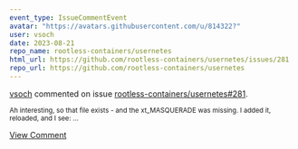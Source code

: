 ```yaml
---
event_type: IssueCommentEvent
avatar: "https://avatars.githubusercontent.com/u/814322?"
user: vsoch
date: 2023-08-21
repo_name: rootless-containers/usernetes
html_url: https://github.com/rootless-containers/usernetes/issues/281
repo_url: https://github.com/rootless-containers/usernetes
---
```


<a href='https://github.com/vsoch' target='_blank'>vsoch</a> commented on issue <a href='https://github.com/rootless-containers/usernetes/issues/281' target='_blank'>rootless-containers/usernetes#281</a>.

<small>Ah interesting, so that file exists - and the xt_MASQUERADE was missing. I added it, reloaded, and I see:...</small>

<a href='https://github.com/rootless-containers/usernetes/issues/281' target='_blank'>View Comment</a>